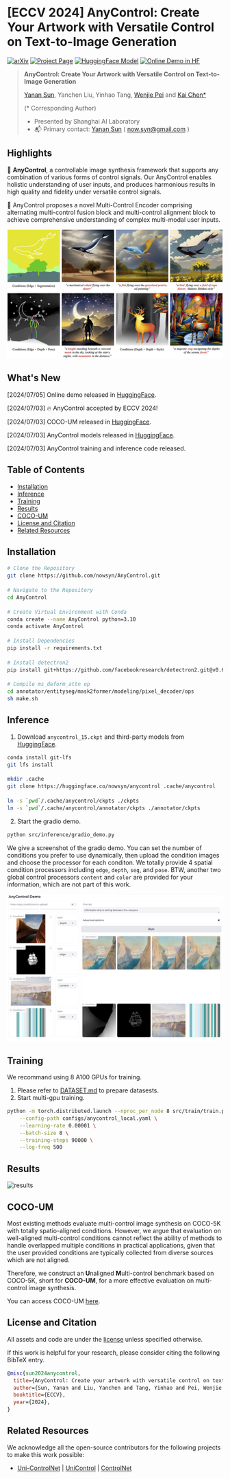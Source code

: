 # [ECCV 2024] AnyControl: Create Your Artwork with Versatile Control on Text-to-Image Generation 
[![arXiv](https://img.shields.io/badge/arXiv-2312.13964-b31b1b.svg)](https://arxiv.org/abs/2406.18958)
[![Project Page](https://img.shields.io/badge/Project-Page-Green)](https://any-control.github.io/)
[![HuggingFace Model](https://img.shields.io/badge/%F0%9F%A4%97%20Hugging%20Face-Model-blue)](https://huggingface.co/nowsyn/anycontrol)
<a target="_blank" href="https://huggingface.co/spaces/nowsyn/AnyControl">
  <img src="https://huggingface.co/datasets/huggingface/badges/raw/main/open-in-hf-spaces-sm.svg" alt="Online Demo in HF"/>
</a>

> **AnyControl: Create Your Artwork with Versatile Control on Text-to-Image Generation**
>
> [Yanan Sun](https://scholar.google.com/citations?user=6TA1oPkAAAAJ&hl=en), Yanchen Liu, Yinhao Tang, [Wenjie Pei](https://wenjiepei.github.io/) and [Kai Chen*](https://chenkai.site/)
> 
> (\* Corresponding Author)
>
> - Presented by Shanghai AI Laboratory
> - :mailbox_with_mail: Primary contact: [Yanan Sun](https://scholar.google.com/citations?user=6TA1oPkAAAAJ&hl=en) ( now.syn@gmail.com ) 

## Highlights <a name="highlights"></a>

:star2: **AnyControl**, a controllable image synthesis framework that supports any combination of various forms of control signals. Our AnyControl enables holistic understanding of user inputs, and produces harmonious results in high quality and fidelity under versatile control signals.

:star2: AnyControl proposes a novel Multi-Control Encoder comprising alternating multi-control fusion block and multi-control alignment block to achieve comprehensive understanding of complex multi-modal user inputs. 

![](./assets/teaser.png "AnyControl")


## What's New<a name="news"></a>

[2024/07/05] Online demo released in [HuggingFace]("https://huggingface.co/spaces/nowsyn/AnyControl").

[2024/07/03] :fire: AnyControl accepted by ECCV 2024!

[2024/07/03] COCO-UM released in [HuggingFace](https://huggingface.co/datasets/nowsyn/COCO-UM).

[2024/07/03] AnyControl models released in [HuggingFace](https://huggingface.co/nowsyn/anycontrol).

[2024/07/03] AnyControl training and inference code released.


## Table of Contents

- [Installation](#installation)
- [Inference](#inference) 
- [Training](#training)
- [Results](#results)
- [COCO-UM](#coco-um)
- [License and Citation](#license-and-citation)
- [Related Resources](#resources)

## Installation <a name="installation"></a>

```bash
# Clone the Repository
git clone https://github.com/nowsyn/AnyControl.git

# Navigate to the Repository
cd AnyControl

# Create Virtual Environment with Conda
conda create --name AnyControl python=3.10
conda activate AnyControl

# Install Dependencies
pip install -r requirements.txt

# Install detectron2
pip install git+https://github.com/facebookresearch/detectron2.git@v0.6

# Compile ms_deform_attn op
cd annotator/entityseg/mask2former/modeling/pixel_decoder/ops
sh make.sh
```

## Inference <a name="inference"></a>

1. Download `anycontrol_15.ckpt` and third-party models from [HuggingFace](https://huggingface.co/nowsyn/anycontrol).

```bash
conda install git-lfs
git lfs install

mkdir .cache
git clone https://huggingface.co/nowsyn/anycontrol .cache/anycontrol

ln -s `pwd`/.cache/anycontrol/ckpts ./ckpts
ln -s `pwd`/.cache/anycontrol/annotator/ckpts ./annotator/ckpts
```

2. Start the gradio demo.

```bash
python src/inference/gradio_demo.py
```

We give a screenshot of the gradio demo. You can set the number of conditions you prefer to use dynamically, then upload the condition images and choose the processor for each conditon. We totally provide 4 spatial condition processors including `edge`, `depth`, `seg`, and `pose`. BTW, another two global control processors `content` and `color` are provided for your information, which are not part of this work.

![](./assets/demo_00.jpg "AnyControl Gradio Demo")


## Training

We recommand using 8 A100 GPUs for training. 

1. Please refer to [DATASET.md](docs/DATASET.md) to prepare datasests.
2. Start multi-gpu training.

```bash
python -m torch.distributed.launch --nproc_per_node 8 src/train/train.py \
    --config-path configs/anycontrol_local.yaml \
    --learning-rate 0.00001 \
    --batch-size 8 \
    --training-steps 90000 \
    --log-freq 500
```

## Results<a name="results"></a>

![](./assets/results.png "results")


## COCO-UM<a name="coco-um"></a>
Most existing methods evaluate multi-control image synthesis on COCO-5K with totally spatio-aligned conditions. However, we argue that evaluation on well-aligned multi-control conditions cannot reflect the ability of methods to handle overlapped  multiple conditions in practical applications, given that the user provided conditions are typically collected from diverse sources which are not aligned. 

Therefore, we construct an **U**naligned **M**ulti-control benchmark based on COCO-5K, short for **COCO-UM**, for a more effective evaluation on multi-control image synthesis. 

You can access COCO-UM [here](https://huggingface.co/datasets/nowsyn/COCO-UM). 


## License and Citation <a name="license-and-citation"></a>

All assets and code are under the [license](./LICENSE) unless specified otherwise.

If this work is helpful for your research, please consider citing the following BibTeX entry.

``` bibtex
@misc{sun2024anycontrol,
  title={AnyControl: Create your artwork with versatile control on text-to-image generation},
  author={Sun, Yanan and Liu, Yanchen and Tang, Yinhao and Pei, Wenjie and Chen, Kai},
  booktitle={ECCV},
  year={2024},
}
```

## Related Resources <a name="resources"></a>

We acknowledge all the open-source contributors for the following projects to make this work possible:

- [Uni-ControlNet](https://github.com/ShihaoZhaoZSH/Uni-ControlNet) | [UniControl](https://github.com/salesforce/UniControl) | [ControlNet](https://github.com/lllyasviel/ControlNet)
